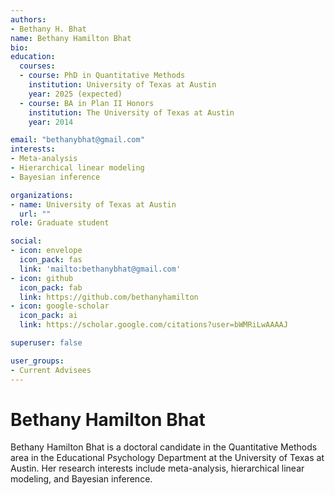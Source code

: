 ```yaml
---
authors:
- Bethany H. Bhat
name: Bethany Hamilton Bhat
bio: 
education:
  courses:
  - course: PhD in Quantitative Methods
    institution: University of Texas at Austin
    year: 2025 (expected)
  - course: BA in Plan II Honors
    institution: The University of Texas at Austin
    year: 2014

email: "bethanybhat@gmail.com"
interests:
- Meta-analysis
- Hierarchical linear modeling
- Bayesian inference

organizations:
- name: University of Texas at Austin
  url: ""
role: Graduate student

social:
- icon: envelope
  icon_pack: fas
  link: 'mailto:bethanybhat@gmail.com'
- icon: github
  icon_pack: fab
  link: https://github.com/bethanyhamilton
- icon: google-scholar
  icon_pack: ai
  link: https://scholar.google.com/citations?user=bWMRiLwAAAAJ

superuser: false

user_groups:
- Current Advisees
---
```


# Bethany Hamilton Bhat

Bethany Hamilton Bhat is a doctoral candidate in the Quantitative Methods area in the Educational Psychology Department at the University of Texas at Austin. Her research interests include meta-analysis, hierarchical linear modeling, and Bayesian inference. 
